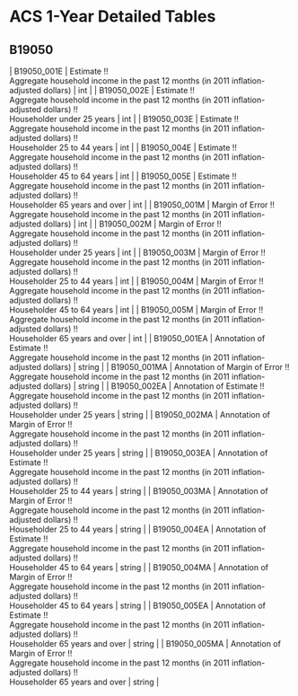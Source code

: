 # ACS 1-Year Detailed Tables

## B19050

| B19050_001E | Estimate !!<br>Aggregate household income in the past 12 months (in 2011 inflation-adjusted dollars) | int |
| B19050_002E | Estimate !!<br>Aggregate household income in the past 12 months (in 2011 inflation-adjusted dollars) !!<br>Householder under 25 years | int |
| B19050_003E | Estimate !!<br>Aggregate household income in the past 12 months (in 2011 inflation-adjusted dollars) !!<br>Householder 25 to 44 years | int |
| B19050_004E | Estimate !!<br>Aggregate household income in the past 12 months (in 2011 inflation-adjusted dollars) !!<br>Householder 45 to 64 years | int |
| B19050_005E | Estimate !!<br>Aggregate household income in the past 12 months (in 2011 inflation-adjusted dollars) !!<br>Householder 65 years and over | int |
| B19050_001M | Margin of Error !!<br>Aggregate household income in the past 12 months (in 2011 inflation-adjusted dollars) | int |
| B19050_002M | Margin of Error !!<br>Aggregate household income in the past 12 months (in 2011 inflation-adjusted dollars) !!<br>Householder under 25 years | int |
| B19050_003M | Margin of Error !!<br>Aggregate household income in the past 12 months (in 2011 inflation-adjusted dollars) !!<br>Householder 25 to 44 years | int |
| B19050_004M | Margin of Error !!<br>Aggregate household income in the past 12 months (in 2011 inflation-adjusted dollars) !!<br>Householder 45 to 64 years | int |
| B19050_005M | Margin of Error !!<br>Aggregate household income in the past 12 months (in 2011 inflation-adjusted dollars) !!<br>Householder 65 years and over | int |
| B19050_001EA | Annotation of Estimate !!<br>Aggregate household income in the past 12 months (in 2011 inflation-adjusted dollars) | string |
| B19050_001MA | Annotation of Margin of Error !!<br>Aggregate household income in the past 12 months (in 2011 inflation-adjusted dollars) | string |
| B19050_002EA | Annotation of Estimate !!<br>Aggregate household income in the past 12 months (in 2011 inflation-adjusted dollars) !!<br>Householder under 25 years | string |
| B19050_002MA | Annotation of Margin of Error !!<br>Aggregate household income in the past 12 months (in 2011 inflation-adjusted dollars) !!<br>Householder under 25 years | string |
| B19050_003EA | Annotation of Estimate !!<br>Aggregate household income in the past 12 months (in 2011 inflation-adjusted dollars) !!<br>Householder 25 to 44 years | string |
| B19050_003MA | Annotation of Margin of Error !!<br>Aggregate household income in the past 12 months (in 2011 inflation-adjusted dollars) !!<br>Householder 25 to 44 years | string |
| B19050_004EA | Annotation of Estimate !!<br>Aggregate household income in the past 12 months (in 2011 inflation-adjusted dollars) !!<br>Householder 45 to 64 years | string |
| B19050_004MA | Annotation of Margin of Error !!<br>Aggregate household income in the past 12 months (in 2011 inflation-adjusted dollars) !!<br>Householder 45 to 64 years | string |
| B19050_005EA | Annotation of Estimate !!<br>Aggregate household income in the past 12 months (in 2011 inflation-adjusted dollars) !!<br>Householder 65 years and over | string |
| B19050_005MA | Annotation of Margin of Error !!<br>Aggregate household income in the past 12 months (in 2011 inflation-adjusted dollars) !!<br>Householder 65 years and over | string |

